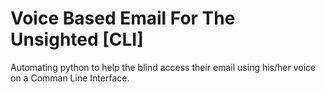 # Voice Based Email For The Unsighted [CLI]
Automating python to help the blind access their email using his/her voice on a Comman Line Interface.
